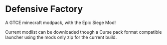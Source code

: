 # Defensive Factory
A GTCE minecraft modpack, with the Epic Siege Mod! 

Current modlist can be downloaded though a Curse pack format compatible launcher using the mods only zip for the current build.
